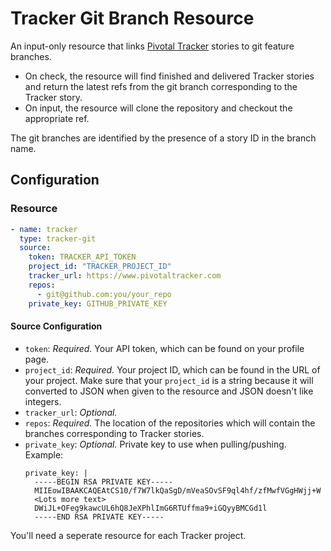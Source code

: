# Tracker Git Branch Resource

An input-only resource that links [Pivotal Tracker][tracker] stories to git feature branches.

* On check, the resource will find finished and delivered Tracker stories and return the latest refs from the git branch corresponding to the Tracker story.
* On input, the resource will clone the repository and checkout the appropriate ref.

The git branches are identified by the presence of a story ID in the branch name.

[tracker]: https://www.pivotaltracker.com

## Configuration

### Resource

``` yaml
- name: tracker
  type: tracker-git
  source:
    token: TRACKER_API_TOKEN
    project_id: "TRACKER_PROJECT_ID"
    tracker_url: https://www.pivotaltracker.com
    repos:
      - git@github.com:you/your_repo
    private_key: GITHUB_PRIVATE_KEY
```

#### Source Configuration

* `token`: *Required.* Your API token, which can be found on your profile page.
* `project_id`: *Required.* Your project ID, which can be found in the URL of your project. Make sure that your `project_id` is a string because it will converted to JSON when given to the resource and JSON doesn't like integers.
* `tracker_url`: *Optional.*
* `repos`: *Required.* The location of the repositories which will contain the branches corresponding to Tracker stories.
* `private_key`: *Optional.* Private key to use when pulling/pushing.
    Example:
    ```
    private_key: |
      -----BEGIN RSA PRIVATE KEY-----
      MIIEowIBAAKCAQEAtCS10/f7W7lkQaSgD/mVeaSOvSF9ql4hf/zfMwfVGgHWjj+W
      <Lots more text>
      DWiJL+OFeg9kawcUL6hQ8JeXPhlImG6RTUffma9+iGQyyBMCGd1l
      -----END RSA PRIVATE KEY-----
    ```

You'll need a seperate resource for each Tracker project.
